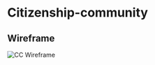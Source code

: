 # Citizenship-community

## Wireframe

![CC Wireframe](https://user-images.githubusercontent.com/92699311/156602270-f477df13-8c46-4d99-88b0-d3fda7d9bff2.png)
